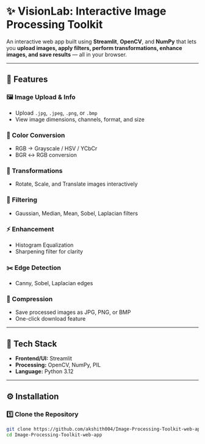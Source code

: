 # ✨ VisionLab: Interactive Image Processing Toolkit

An interactive web app built using **Streamlit**, **OpenCV**, and **NumPy** that lets you **upload images, apply filters, perform transformations, enhance images, and save results** — all in your browser.

---

## 🚀 Features

### 🖼️ Image Upload & Info
- Upload `.jpg`, `.jpeg`, `.png`, or `.bmp`
- View image dimensions, channels, format, and size

### 🎨 Color Conversion
- RGB → Grayscale / HSV / YCbCr
- BGR ↔ RGB conversion

### 🔄 Transformations
- Rotate, Scale, and Translate images interactively

### 🧹 Filtering
- Gaussian, Median, Mean, Sobel, Laplacian filters

### ⚡ Enhancement
- Histogram Equalization  
- Sharpening filter for clarity

### ✂️ Edge Detection
- Canny, Sobel, Laplacian edges

### 💾 Compression
- Save processed images as JPG, PNG, or BMP
- One-click download feature

---

## 🧠 Tech Stack
- **Frontend/UI:** Streamlit  
- **Processing:** OpenCV, NumPy, PIL  
- **Language:** Python 3.12  

---

## ⚙️ Installation

### 1️⃣ Clone the Repository
```bash
git clone https://github.com/akshith004/Image-Processing-Toolkit-web-app.git
cd Image-Processing-Toolkit-web-app
